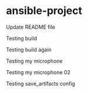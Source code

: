 # ansible-project

Update README file

Testing build

Testing build again

Testing my microphone

Testing my microphone 02

Testing save_artifacts config

